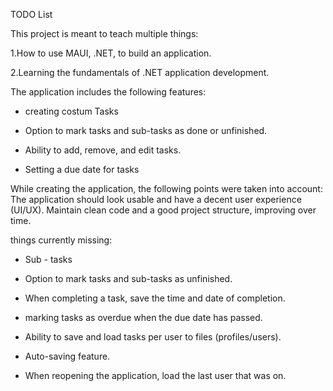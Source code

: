 TODO List

This project is meant to teach multiple things:

1.How to use MAUI, .NET, to build an application.

2.Learning the fundamentals of .NET application development.


The application includes the following features:

- creating costum Tasks

- Option to mark tasks and sub-tasks as done or unfinished.

- Ability to add, remove, and edit tasks.

- Setting a due date for tasks

While creating the application, the following points were taken into account:
The application should look usable and have a decent user experience (UI/UX).
Maintain clean code and a good project structure, improving over time.

 things currently missing:
 
- Sub - tasks

- Option to mark tasks and sub-tasks as unfinished.

- When completing a task, save the time and date of completion.

- marking tasks as overdue when the due date has passed.

- Ability to save and load tasks per user to files (profiles/users).

- Auto-saving feature.

- When reopening the application, load the last user that was on.


